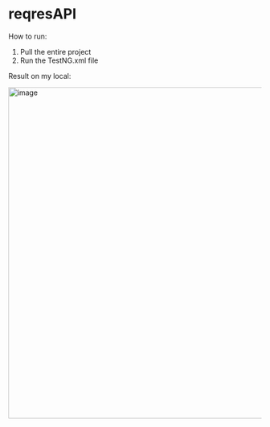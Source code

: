 # reqresAPI

How to run:
1. Pull the entire project
2. Run the TestNG.xml file

Result on my local:

<img width="659" alt="image" src="https://user-images.githubusercontent.com/57410839/184551254-31d30bea-c5b4-4c2f-a556-59289fef9817.png">

